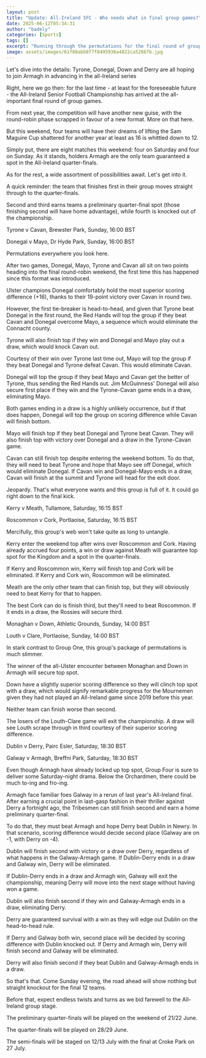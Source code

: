 ```yaml
---
layout: post
title: "Update: All-Ireland SFC - Who needs what in final group games?"
date: 2025-06-12T05:34:31
author: "badely"
categories: [Sports]
tags: []
excerpt: "Running through the permutations for the final round of group games in the All-Ireland Senior Football Championship."
image: assets/images/61f80abb8f7f8495936a4822ca52867b.jpg
---
```


Let's dive into the details: Tyrone, Donegal, Down and Derry are all hoping to join Armagh in advancing in the all-Ireland series

Right, here we go then: for the last time - at least for the foreseeable future - the All-Ireland Senior Football Championship has arrived at the all-important final round of group games.

From next year, the competition will have another new guise, with the round-robin phase scrapped in favour of a new format. More on that here. 

But this weekend, four teams will have their dreams of lifting the Sam Maguire Cup shattered for another year at least as 16 is whittled down to 12.

Simply put, there are eight matches this weekend: four on Saturday and four on Sunday. As it stands, holders Armagh are the only team guaranteed a spot in the All-Ireland quarter-finals. 

As for the rest, a wide assortment of possibilities await. Let's get into it. 

A quick reminder: the team that finishes first in their group moves straight through to the quarter-finals. 

Second and third earns teams a preliminary quarter-final spot (those finishing second will have home advantage), while fourth is knocked out of the championship. 

Tyrone v Cavan, Brewster Park, Sunday, 16:00 BST

Donegal v Mayo, Dr Hyde Park, Sunday, 16:00 BST

Permutations everywhere you look here. 

After two games, Donegal, Mayo, Tyrone and Cavan all sit on two points heading into the final round-robin weekend, the first time this has happened since this format was introduced. 

Ulster champions Donegal comfortably hold the most superior scoring difference (+16), thanks to their 19-point victory over Cavan in round two. 

However, the first tie-breaker is head-to-head, and given that Tyrone beat Donegal in the first round, the Red Hands will top the group if they beat Cavan and Donegal overcome Mayo, a sequence which would eliminate the Connacht county. 

Tyrone will also finish top if they win and Donegal and Mayo play out a draw, which would knock Cavan out. 

Courtesy of their win over Tyrone last time out, Mayo will top the group if they beat Donegal and Tyrone defeat Cavan. This would eliminate Cavan. 

Donegal will top the group if they beat Mayo and Cavan get the better of Tyrone, thus sending the Red Hands out. Jim McGuinness' Donegal will also secure first place if they win and the Tyrone-Cavan game ends in a draw, eliminating Mayo. 

Both games ending in a draw is a highly unlikely occurrence, but if that does happen, Donegal will top the group on scoring difference while Cavan will finish bottom.

Mayo will finish top if they beat Donegal and Tyrone beat Cavan. They will also finish top with victory over Donegal and a draw in the Tyrone-Cavan game. 

Cavan can still finish top despite entering the weekend bottom. To do that, they will need to beat Tyrone and hope that Mayo see off Donegal, which would eliminate Donegal. If Cavan win and Donegal-Mayo ends in a draw, Cavan will finish at the summit and Tyrone will head for the exit door. 

Jeopardy. That's what everyone wants and this group is full of it. It could go right down to the final kick. 

Kerry v Meath, Tullamore, Saturday, 16:15 BST

Roscommon v Cork, Portlaoise, Saturday, 16:15 BST

Mercifully, this group's web won't take quite as long to untangle. 

Kerry enter the weekend top after wins over Roscommon and Cork. Having already accrued four points, a win or draw against Meath will guarantee top spot for the Kingdom and a spot in the quarter-finals. 

If Kerry and Roscommon win, Kerry will finish top and Cork will be eliminated. If Kerry and Cork win, Roscommon will be eliminated.

Meath are the only other team that can finish top, but they will obviously need to beat Kerry for that to happen. 

The best Cork can do is finish third, but they'll need to beat Roscommon. If it ends in a draw, the Rossies will secure third. 

Monaghan v Down, Athletic Grounds, Sunday, 14:00 BST

Louth v Clare, Portlaoise, Sunday, 14:00 BST

In stark contrast to Group One, this group's package of permutations is much slimmer. 

The winner of the all-Ulster encounter between Monaghan and Down in Armagh will secure top spot. 

Down have a slightly superior scoring difference so they will clinch top spot with a draw, which would signify remarkable progress for the Mournemen given they had not played an All-Ireland game since 2019 before this year. 

Neither team can finish worse than second. 

The losers of the Louth-Clare game will exit the championship. A draw will see Louth scrape through in third courtesy of their superior scoring difference. 

Dublin v Derry, Pairc Esler, Saturday, 18:30 BST

Galway v Armagh, Breffni Park, Saturday, 18:30 BST 

Even though Armagh have already locked up top spot, Group Four is sure to deliver some Saturday-night drama. Below the Orchardmen, there could be much to-ing and fro-ing. 

Armagh face familiar foes Galway in a rerun of last year's All-Ireland final. After earning a crucial point in last-gasp fashion in their thriller against Derry a fortnight ago, the Tribesmen can still finish second and earn a home preliminary quarter-final. 

To do that, they must beat Armagh and hope Derry beat Dublin in Newry. In that scenario, scoring difference would decide second place (Galway are on -1, with Derry on -4). 

Dublin will finish second with victory or a draw over Derry, regardless of what happens in the Galway-Armagh game. If Dublin-Derry ends in a draw and Galway win, Derry will be eliminated. 

If Dublin-Derry ends in a draw and Armagh win, Galway will exit the championship, meaning Derry will move into the next stage without having won a game. 

Dublin will also finish second if they win and Galway-Armagh ends in a draw, eliminating Derry. 

Derry are guaranteed survival with a win as they will edge out Dublin on the head-to-head rule. 

If Derry and Galway both win, second place will be decided by scoring difference with Dublin knocked out. If Derry and Armagh win, Derry will finish second and Galway will be eliminated.

Derry will also finish second if they beat Dublin and Galway-Armagh ends in a draw.

So that's that. Come Sunday evening, the road ahead will show nothing but straight knockout for the final 12 teams. 

Before that, expect endless twists and turns as we bid farewell to the All-Ireland group stage. 

The preliminary quarter-finals will be played on the weekend of 21/22 June.

The quarter-finals will be played on 28/29 June.

The semi-finals will be staged on 12/13 July with the final at Croke Park on 27 July.

